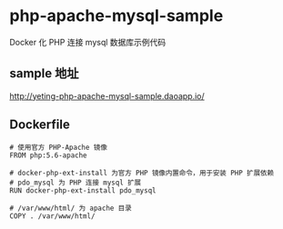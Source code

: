 # php-apache-mysql-sample

Docker 化 PHP 连接 mysql 数据库示例代码

## sample 地址

http://yeting-php-apache-mysql-sample.daoapp.io/

## Dockerfile

```
# 使用官方 PHP-Apache 镜像
FROM php:5.6-apache

# docker-php-ext-install 为官方 PHP 镜像内置命令，用于安装 PHP 扩展依赖
# pdo_mysql 为 PHP 连接 mysql 扩展
RUN docker-php-ext-install pdo_mysql

# /var/www/html/ 为 apache 目录
COPY . /var/www/html/
```
